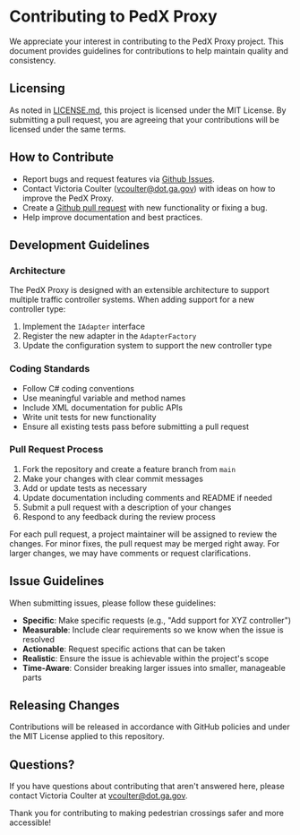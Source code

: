 ﻿# Contributing to PedX Proxy

We appreciate your interest in contributing to the PedX Proxy project. This document provides guidelines for contributions to help maintain quality and consistency.

## Licensing

As noted in [LICENSE.md](LICENSE.md), this project is licensed under the MIT License. By submitting a pull request, you are agreeing that your contributions will be licensed under the same terms.

## How to Contribute

- Report bugs and request features via [Github Issues](https://github.com/).
- Contact Victoria Coulter (vcoulter@dot.ga.gov) with ideas on how to improve the PedX Proxy.
- Create a [Github pull request](https://help.github.com/articles/creating-a-pull-request/) with new functionality or fixing a bug.
- Help improve documentation and best practices.

## Development Guidelines

### Architecture

The PedX Proxy is designed with an extensible architecture to support multiple traffic controller systems. When adding support for a new controller type:

1. Implement the `IAdapter` interface
2. Register the new adapter in the `AdapterFactory`
3. Update the configuration system to support the new controller type

### Coding Standards

- Follow C# coding conventions
- Use meaningful variable and method names
- Include XML documentation for public APIs
- Write unit tests for new functionality
- Ensure all existing tests pass before submitting a pull request

### Pull Request Process

1. Fork the repository and create a feature branch from `main`
2. Make your changes with clear commit messages
3. Add or update tests as necessary
4. Update documentation including comments and README if needed
5. Submit a pull request with a description of your changes
6. Respond to any feedback during the review process

For each pull request, a project maintainer will be assigned to review the changes. For minor fixes, the pull request may be merged right away. For larger changes, we may have comments or request clarifications.

## Issue Guidelines

When submitting issues, please follow these guidelines:

- **Specific**: Make specific requests (e.g., "Add support for XYZ controller")
- **Measurable**: Include clear requirements so we know when the issue is resolved
- **Actionable**: Request specific actions that can be taken
- **Realistic**: Ensure the issue is achievable within the project's scope
- **Time-Aware**: Consider breaking larger issues into smaller, manageable parts

## Releasing Changes

Contributions will be released in accordance with GitHub policies and under the MIT License applied to this repository.

## Questions?

If you have questions about contributing that aren't answered here, please contact Victoria Coulter at vcoulter@dot.ga.gov.

Thank you for contributing to making pedestrian crossings safer and more accessible!
